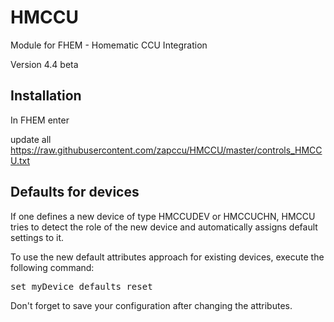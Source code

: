# HMCCU
Module for FHEM - Homematic CCU Integration

Version 4.4 beta

<h2>Installation</h2>
In FHEM enter

update all https://raw.githubusercontent.com/zapccu/HMCCU/master/controls_HMCCU.txt

<h2>Defaults for devices</h2>
If one defines a new device of type HMCCUDEV or HMCCUCHN, HMCCU tries to detect the role of the new device and automatically assigns default settings to it.

To use the new default attributes approach for existing devices, execute the following command:

<pre>set myDevice defaults reset</pre>

Don't forget to save your configuration after changing the attributes.
